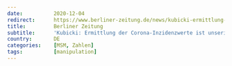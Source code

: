 ```yaml
---
date:          2020-12-04
redirect:      https://www.berliner-zeitung.de/news/kubicki-ermittlung-der-corona-inzidenzwerte-ist-unserioes-li.123576
title:         Berliner Zeitung
subtitle:      'Kubicki: Ermittlung der Corona-Inzidenzwerte ist unseriös'
country:       DE
categories:    [MSM, Zahlen]
tags:          [manipulation]
---
```

